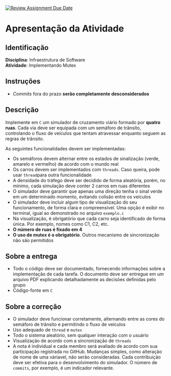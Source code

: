 [![Review Assignment Due Date](https://classroom.github.com/assets/deadline-readme-button-24ddc0f5d75046c5622901739e7c5dd533143b0c8e959d652212380cedb1ea36.svg)](https://classroom.github.com/a/X3_HksUQ)
# Apresentação da Atividade

## Identificação
**Disciplina**: Infraestrutura de Software
\
**Atividade**: Implementando Mutex

## Instruções
- *Commits* fora do prazo **serão completamente desconsiderados**

##  Descrição

Implemente em `C` um simulador de cruzamento viário formado por **quatro ruas**. Cada via deve ser equipada com um semáforo de trânsito, controlando o fluxo de veículos que tentam atravessar enquanto seguem as regras de trânsito. 

As seguintes funcionalidades devem ser implementadas:

- Os semáforos devem alternar entre os estados de sinalização (verde, amarelo e vermelho) de acordo com o mundo real
- Os carros devem ser implementados com `threads`. Caso queira, pode usar `thread`para outra funcionalidade
- A densidade do tráfego deve ser decidido de forma aleatória, porém, no mínimo, cada simulação deve conter 2 carros em ruas diferentes
- O simulador deve garantir que apenas uma direção tenha o sinal verde em um determinado momento, evitando colisão entre os veículos
- O simulador deve incluir algum tipo de visualização do seu funcionamento, de forma clara e compreensível. Uma opção é exibir no terminal, igual ao demonstrado no arquivo `exemplo.c`
- Na visualização, é obrigatório que cada carro seja identificado de forma única. Por exemplo, nomes como C1, C2, etc.
- **O número de ruas é fixado em 4**
- **O uso de mutex é o obrigatório**. Outros mecanismo de sincronização não são permitidos

## Sobre a entrega
- Todo o código deve ser documentado, fornecendo informações sobre a implementação de cada tarefa. O documento deve ser entregue em um arquivo PDF explicando detalhadamente as decisões definidas pelo grupo
- Código-fonte em `C`

## Sobre a correção

- O simulador deve funcionar corretamente, alternando entre as cores do semáforo de trânsito e permitindo o fluxo de veículos
- Uso adequado de `thread` e `mutex`
- Todo o sistema aleatório, sem qualquer interação com o usuário
- Visualização de acordo com a sincronização de `threads`
- A nota é individual e cada membro será avaliado de acordo com sua participação registrada no GitHub. Mudanças simples, como alteração de nome de uma váriavel, não serão consideradas. Cada contribuição deve ser efetiva para o desenvolvimento do simulador. O número de `commits`, por exemplo, é um indicador relevante. 

